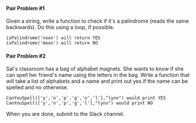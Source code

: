 

#### Pair Problem #1

Given a string, write a function to check if it's a palindrome (reads the same backwards). Do this using a loop, if possible.

    isPalindrome('noon') will return YES
    isPalindrome('moon') will return NO

#### Pair Problem #2

Sal's classroom has a bag of alphabet magnets. She wants to know if she can spell her friend's name using the letters in the bag. Write a function that will take a list of alphabets and a name and print out yes if the name can be spelled and no otherwise.

    CanYouSpell(['y','n','p','g','n','l'],"lynn") would print YES
    CanYouSpell(['y','n','p','g','l'],"lynn") would print NO

When you are done, submit to the Slack channel.
